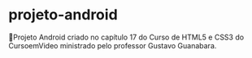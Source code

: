 # projeto-android
 📱Projeto Android criado no capítulo 17 do Curso de HTML5 e CSS3 do CursoemVideo ministrado pelo professor Gustavo Guanabara.
